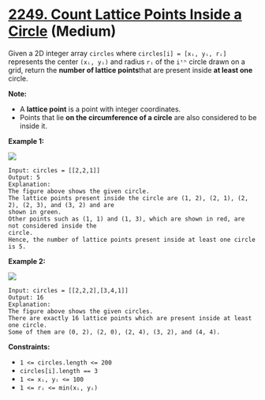 # [2249. Count Lattice Points Inside a Circle][link] (Medium)

[link]: https://leetcode.com/problems/count-lattice-points-inside-a-circle/

Given a 2D integer array `circles` where `circles[i] = [xᵢ, yᵢ, rᵢ]` represents the center `(xᵢ,
yᵢ)` and radius `rᵢ` of the `iᵗʰ` circle drawn on a grid, return the **number of lattice
points**that are present inside **at least one** circle.

**Note:**

- A **lattice point** is a point with integer coordinates.
- Points that lie **on the circumference of a circle** are also considered to be inside it.

**Example 1:**

![](https://assets.leetcode.com/uploads/2022/03/02/exa-11.png)

```
Input: circles = [[2,2,1]]
Output: 5
Explanation:
The figure above shows the given circle.
The lattice points present inside the circle are (1, 2), (2, 1), (2, 2), (2, 3), and (3, 2) and are
shown in green.
Other points such as (1, 1) and (1, 3), which are shown in red, are not considered inside the
circle.
Hence, the number of lattice points present inside at least one circle is 5.
```

**Example 2:**

![](https://assets.leetcode.com/uploads/2022/03/02/exa-22.png)

```
Input: circles = [[2,2,2],[3,4,1]]
Output: 16
Explanation:
The figure above shows the given circles.
There are exactly 16 lattice points which are present inside at least one circle.
Some of them are (0, 2), (2, 0), (2, 4), (3, 2), and (4, 4).
```

**Constraints:**

- `1 <= circles.length <= 200`
- `circles[i].length == 3`
- `1 <= xᵢ, yᵢ <= 100`
- `1 <= rᵢ <= min(xᵢ, yᵢ)`
